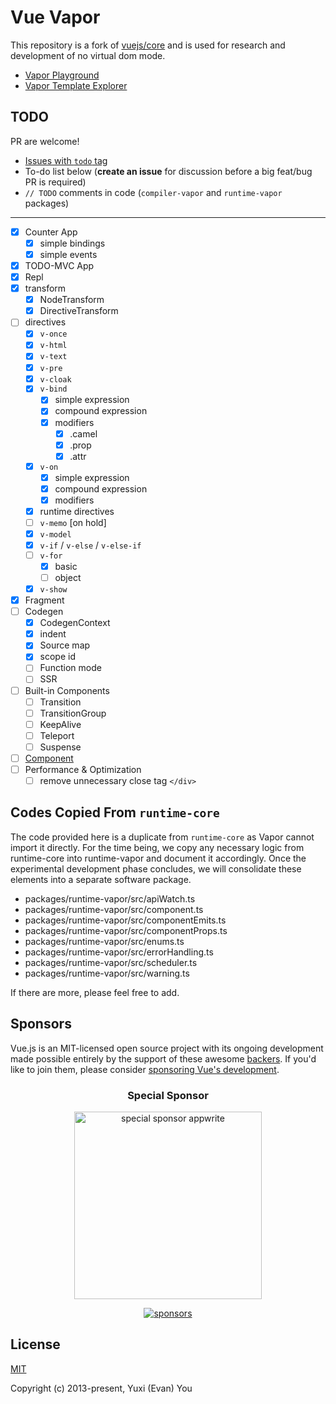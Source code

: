 # Vue Vapor

This repository is a fork of [vuejs/core](https://github.com/vuejs/core) and is used for research and development of no virtual dom mode.

- [Vapor Playground](https://vapor-repl.netlify.app/)
- [Vapor Template Explorer](https://vapor-template-explorer.netlify.app/)

## TODO

PR are welcome!

- [Issues with `todo` tag](https://github.com/vuejs/core-vapor/labels/todo)
- To-do list below (**create an issue** for discussion before a big feat/bug PR is required)
- `// TODO` comments in code (`compiler-vapor` and `runtime-vapor` packages)

---

- [x] Counter App
  - [x] simple bindings
  - [x] simple events
- [x] TODO-MVC App
- [x] Repl
- [x] transform
  - [x] NodeTransform
  - [x] DirectiveTransform
- [ ] directives
  - [x] `v-once`
  - [x] `v-html`
  - [x] `v-text`
  - [x] `v-pre`
  - [x] `v-cloak`
  - [x] `v-bind`
    - [x] simple expression
    - [x] compound expression
    - [x] modifiers
      - [x] .camel
      - [x] .prop
      - [x] .attr
  - [x] `v-on`
    - [x] simple expression
    - [x] compound expression
    - [x] modifiers
  - [x] runtime directives
  - [ ] `v-memo` [on hold]
  - [x] `v-model`
  - [x] `v-if` / `v-else` / `v-else-if`
  - [ ] `v-for`
    - [x] basic
    - [ ] object
  - [x] `v-show`
- [x] Fragment
- [ ] Codegen
  - [x] CodegenContext
  - [x] indent
  - [x] Source map
  - [x] scope id
  - [ ] Function mode
  - [ ] SSR
- [ ] Built-in Components
  - [ ] Transition
  - [ ] TransitionGroup
  - [ ] KeepAlive
  - [ ] Teleport
  - [ ] Suspense
- [ ] [Component](https://github.com/vuejs/core-vapor/issues/4)
- [ ] Performance & Optimization
  - [ ] remove unnecessary close tag `</div>`

## Codes Copied From `runtime-core`

The code provided here is a duplicate from `runtime-core` as Vapor cannot import it directly. For the time being, we copy any necessary logic from runtime-core into runtime-vapor and document it accordingly. Once the experimental development phase concludes, we will consolidate these elements into a separate software package.

- packages/runtime-vapor/src/apiWatch.ts
- packages/runtime-vapor/src/component.ts
- packages/runtime-vapor/src/componentEmits.ts
- packages/runtime-vapor/src/componentProps.ts
- packages/runtime-vapor/src/enums.ts
- packages/runtime-vapor/src/errorHandling.ts
- packages/runtime-vapor/src/scheduler.ts
- packages/runtime-vapor/src/warning.ts

If there are more, please feel free to add.

## Sponsors

Vue.js is an MIT-licensed open source project with its ongoing development made possible entirely by the support of these awesome [backers](https://github.com/vuejs/core/blob/main/BACKERS.md). If you'd like to join them, please consider [ sponsoring Vue's development](https://vuejs.org/sponsor/).

<p align="center">
  <h3 align="center">Special Sponsor</h3>
</p>

<p align="center">
  <a target="_blank" href="https://github.com/appwrite/appwrite">
  <img alt="special sponsor appwrite" src="https://sponsors.vuejs.org/images/appwrite.svg" width="300">
  </a>
</p>

<p align="center">
  <a target="_blank" href="https://vuejs.org/sponsor/#current-sponsors">
    <img alt="sponsors" src="https://sponsors.vuejs.org/sponsors.svg?v3">
  </a>
</p>

## License

[MIT](https://opensource.org/licenses/MIT)

Copyright (c) 2013-present, Yuxi (Evan) You
